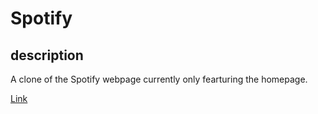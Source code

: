 # Spotify

## description
A clone of the Spotify webpage currently only fearturing the homepage.

<a href='https://spotify-ochre-kappa.vercel.app/'> Link </a>